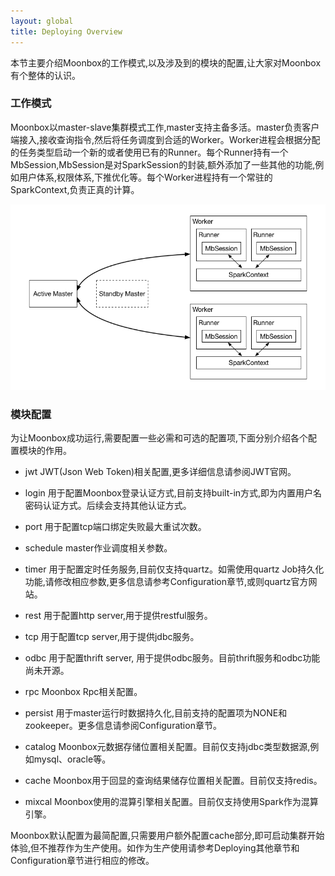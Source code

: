 ```yaml
---
layout: global
title: Deploying Overview
---
```


本节主要介绍Moonbox的工作模式,以及涉及到的模块的配置,让大家对Moonbox有个整体的认识。

### 工作模式

Moonbox以master-slave集群模式工作,master支持主备多活。master负责客户端接入,接收查询指令,然后将任务调度到合适的Worker。Worker进程会根据分配的任务类型启动一个新的或者使用已有的Runner。每个Runner持有一个MbSession,MbSession是对SparkSession的封装,额外添加了一些其他的功能,例如用户体系,权限体系,下推优化等。每个Worker进程持有一个常驻的SparkContext,负责正真的计算。
<p style="text-align: center;">
  <img src="img/deploying-overview.jpg" title="Cluster Mode Overview" alt="Cluster Mode Overview" />
</p>

### 模块配置

为让Moonbox成功运行,需要配置一些必需和可选的配置项,下面分别介绍各个配置模块的作用。

- jwt
    JWT(Json Web Token)相关配置,更多详细信息请参阅JWT官网。

- login
    用于配置Moonbox登录认证方式,目前支持built-in方式,即为内置用户名密码认证方式。后续会支持其他认证方式。

- port
    用于配置tcp端口绑定失败最大重试次数。

- schedule
    master作业调度相关参数。

- timer
    用于配置定时任务服务,目前仅支持quartz。如需使用quartz Job持久化功能,请修改相应参数,更多信息请参考Configuration章节,或则quartz官方网站。

- rest
    用于配置http server,用于提供restful服务。

- tcp
    用于配置tcp server,用于提供jdbc服务。

- odbc
    用于配置thrift server, 用于提供odbc服务。目前thrift服务和odbc功能尚未开源。

- rpc
    Moonbox Rpc相关配置。

- persist
    用于master运行时数据持久化,目前支持的配置项为NONE和zookeeper。更多信息请参阅Configuration章节。

- catalog
    Moonbox元数据存储位置相关配置。目前仅支持jdbc类型数据源,例如mysql、oracle等。

- cache
    Moonbox用于回显的查询结果储存位置相关配置。目前仅支持redis。

- mixcal
    Moonbox使用的混算引擎相关配置。目前仅支持使用Spark作为混算引擎。

Moonbox默认配置为最简配置,只需要用户额外配置cache部分,即可启动集群开始体验,但不推荐作为生产使用。如作为生产使用请参考Deploying其他章节和Configuration章节进行相应的修改。